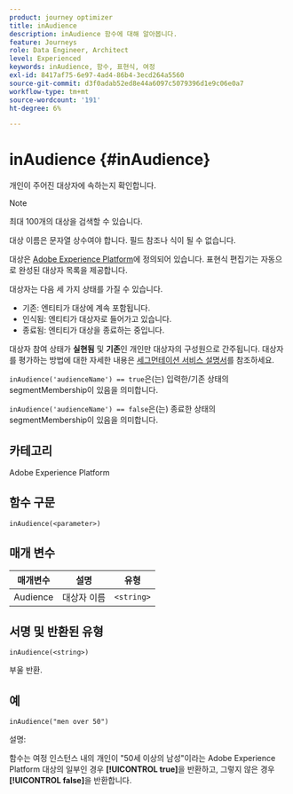 ```yaml
---
product: journey optimizer
title: inAudience
description: inAudience 함수에 대해 알아봅니다.
feature: Journeys
role: Data Engineer, Architect
level: Experienced
keywords: inAudience, 함수, 표현식, 여정
exl-id: 8417af75-6e97-4ad4-86b4-3ecd264a5560
source-git-commit: d3f0adab52ed8e44a6097c5079396d1e9c06e0a7
workflow-type: tm+mt
source-wordcount: '191'
ht-degree: 6%

---
```


# inAudience {#inAudience}

개인이 주어진 대상자에 속하는지 확인합니다.

>[!NOTE]
>
>최대 100개의 대상을 검색할 수 있습니다.

대상 이름은 문자열 상수여야 합니다. 필드 참조나 식이 될 수 없습니다.

대상은 [Adobe Experience Platform](https://platform.adobe.com/audience/overview)에 정의되어 있습니다. 표현식 편집기는 자동으로 완성된 대상자 목록을 제공합니다.

대상자는 다음 세 가지 상태를 가질 수 있습니다.

* 기존: 엔티티가 대상에 계속 포함됩니다.
* 인식됨: 엔티티가 대상자로 들어가고 있습니다.
* 종료됨: 엔티티가 대상을 종료하는 중입니다.

대상자 참여 상태가 **실현됨** 및 **기존**&#x200B;인 개인만 대상자의 구성원으로 간주됩니다. 대상자를 평가하는 방법에 대한 자세한 내용은 [세그먼테이션 서비스 설명서](https://experienceleague.adobe.com/docs/experience-platform/segmentation/tutorials/evaluate-a-segment.html#interpret-segment-results)를 참조하세요.

`inAudience('audienceName') == true`은(는) 입력한/기존 상태의 segmentMembership이 있음을 의미합니다.

`inAudience('audienceName') == false`은(는) 종료한 상태의 segmentMembership이 있음을 의미합니다.

## 카테고리

Adobe Experience Platform

## 함수 구문

`inAudience(<parameter>)`

## 매개 변수

| 매개변수 | 설명 | 유형 |
|--- |--- |--- |
| Audience | 대상자 이름 | `<string>` |

## 서명 및 반환된 유형

`inAudience(<string>)`

부울 반환.

## 예

`inAudience("men over 50")`

설명:

함수는 여정 인스턴스 내의 개인이 &quot;50세 이상의 남성&quot;이라는 Adobe Experience Platform 대상의 일부인 경우 **[!UICONTROL true]**&#x200B;을 반환하고, 그렇지 않은 경우 **[!UICONTROL false]**&#x200B;을 반환합니다.
